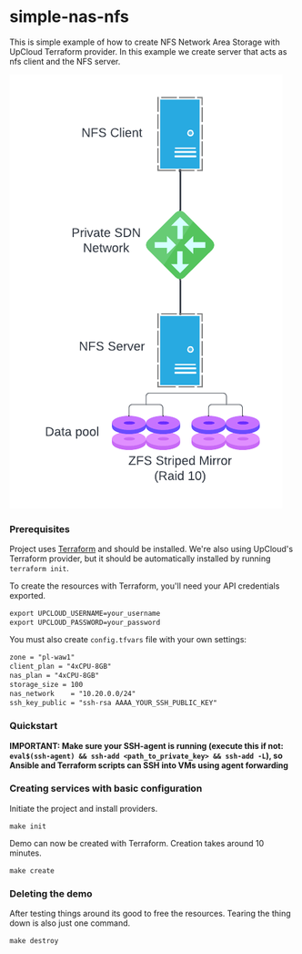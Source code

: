 # simple-nas-nfs
This is simple example of how to create NFS Network Area Storage with UpCloud Terraform provider. In this example we create server that acts
as nfs client and the NFS server.

![Server diagram](diag.png)

### Prerequisites

Project uses [Terraform](https://www.terraform.io/) and should be installed. We're also using UpCloud's Terraform provider, but it should be automatically installed by running `terraform init`.

To create the resources with Terraform, you'll need your API credentials exported.

```
export UPCLOUD_USERNAME=your_username
export UPCLOUD_PASSWORD=your_password
```

You must also create `config.tfvars` file with your own settings:
 
```
zone = "pl-waw1"
client_plan = "4xCPU-8GB"
nas_plan = "4xCPU-8GB"
storage_size = 100
nas_network    = "10.20.0.0/24"
ssh_key_public = "ssh-rsa AAAA_YOUR_SSH_PUBLIC_KEY"
```

### Quickstart

**IMPORTANT: Make sure your SSH-agent is running (execute this if not: `eval$(ssh-agent) && ssh-add <path_to_private_key> && ssh-add -L`), so Ansible and Terraform scripts can SSH into VMs using agent forwarding**

### Creating services with basic configuration

Initiate the project and install providers.

```
make init
```

Demo can now be created with Terraform. Creation takes around 10 minutes.

```
make create
```

### Deleting the demo

After testing things around its good to free the resources. Tearing the thing down is also just one command.

```
make destroy
```